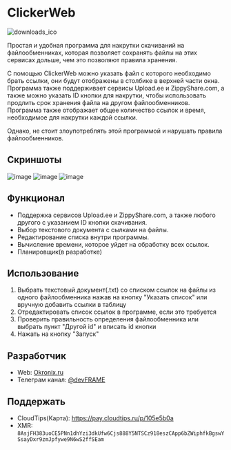 # ClickerWeb
![downloads_ico](https://user-images.githubusercontent.com/94005290/222178334-8b951188-065b-440d-afa7-7f496bd899e5.png)

Простая и удобная программа для накрутки скачиваний на файлообменниках, которая позволяет сохранять файлы на этих сервисах дольше,
чем это позволяют правила хранения.

С помощью ClickerWeb можно указать файл с которого необходимо брать ссылки, они будут отображены в столбике в верхней части окна.
Программа также поддерживает сервисы Upload.ee и ZippyShare.com, а также можно указать ID кнопки для накрутки, чтобы использовать продлить срок хранения файла на другом файлообменников.
Программа также отображает общее количество ссылок и время, необходимое для накрутки каждой ссылки.

Однако, не стоит злоупотреблять этой программой и нарушать правила файлообменников.
## Скриншоты
![image](https://user-images.githubusercontent.com/94005290/222181211-634708c0-79cf-4136-bd86-3737e9288205.png)
![image](https://user-images.githubusercontent.com/94005290/222181669-ece7b24a-628e-4031-aa31-5a78ba2e75c2.png)
![image](https://user-images.githubusercontent.com/94005290/222181319-868b95c8-13ff-45a2-81ef-7a5a5cd5e9aa.png)

## Функционал
- Поддержка сервисов Upload.ee и ZippyShare.com, а также любого другого с указанием ID кнопки скачивания.
- Выбор текстового документа с сылками на файлы.
- Редактирование списка внутри программы.
- Вычисление времени, которое уйдет на обработку всех ссылок.
- Планировщик(в разработке)

## Использование
1) Выбрать текстовый документ(.txt) со списком ссылок на файлы из одного файлообменника нажав на кнопку "Указать список" или вручную добавить ссылки в таблицу
2) Отредактировать список ссылок в программе, если это требуется
3) Проверить правильность определения файлообменника или выбрать пункт "Другой id" и вписать id кнопки
4) Нажать на кнопку "Запуск"

## Разработчик
- Web: [Okronix.ru](https://okronix.ru)
- Телеграм канал: [@devFRAME](https://t.me/+BG1-5ebkjUVjYjNi)

## Поддержать
- CloudTips(Карта): https://pay.cloudtips.ru/p/105e5b0a
- XMR: ```8AsjFH383uoCE5PNn1dhYzi3dkUfw6Cjs888Y5NTSCz918eszCApp6bZWiphfkBgswYSsayDxr9zmJpfywe9N6wS2ffSEam```
